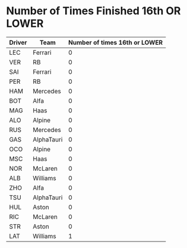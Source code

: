 # Number of Times Finished 16th OR LOWER
| Driver | Team       | Number of times 16th or LOWER | 
| ------ | ---------- | ----------------------------- |
| LEC    | Ferrari    | 0                             |
| VER    | RB         | 0                             |
| SAI    | Ferrari    | 0                             |
| PER    | RB         | 0                             |
| HAM    | Mercedes   | 0                             |
| BOT    | Alfa       | 0                             |
| MAG    | Haas       | 0                             |
| ALO    | Alpine     | 0                             |
| RUS    | Mercedes   | 0                             |
| GAS    | AlphaTauri | 0                             |
| OCO    | Alpine     | 0                             |
| MSC    | Haas       | 0                             |
| NOR    | McLaren    | 0                             |
| ALB    | Williams   | 0                             |
| ZHO    | Alfa       | 0                             |
| TSU    | AlphaTauri | 0                             |
| HUL    | Aston      | 0                             |
| RIC    | McLaren    | 0                             |
| STR    | Aston      | 0                             |
| LAT    | Williams   | 1                             |